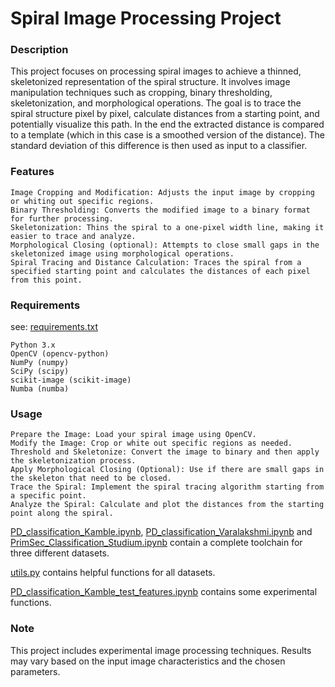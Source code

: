 # Spiral Image Processing Project
### Description

This project focuses on processing spiral images to achieve a thinned, skeletonized representation of the spiral structure. 
It involves image manipulation techniques such as cropping, binary thresholding, skeletonization, and morphological operations. 
The goal is to trace the spiral structure pixel by pixel, calculate distances from a starting point, and potentially visualize this path.
In the end the extracted distance is compared to a template (which in this case is a smoothed version of the distance).
The standard deviation of this difference is then used as input to a classifier.

### Features

    Image Cropping and Modification: Adjusts the input image by cropping or whiting out specific regions.
    Binary Thresholding: Converts the modified image to a binary format for further processing.
    Skeletonization: Thins the spiral to a one-pixel width line, making it easier to trace and analyze.
    Morphological Closing (optional): Attempts to close small gaps in the skeletonized image using morphological operations.
    Spiral Tracing and Distance Calculation: Traces the spiral from a specified starting point and calculates the distances of each pixel from this point.

### Requirements
see: [requirements.txt](requirements.txt)

    Python 3.x
    OpenCV (opencv-python)
    NumPy (numpy)
    SciPy (scipy)
    scikit-image (scikit-image)
    Numba (numba)

### Usage

    Prepare the Image: Load your spiral image using OpenCV.
    Modify the Image: Crop or white out specific regions as needed.
    Threshold and Skeletonize: Convert the image to binary and then apply the skeletonization process.
    Apply Morphological Closing (Optional): Use if there are small gaps in the skeleton that need to be closed.
    Trace the Spiral: Implement the spiral tracing algorithm starting from a specific point.
    Analyze the Spiral: Calculate and plot the distances from the starting point along the spiral.

[PD_classification_Kamble.ipynb](PD_classification_Kamble.ipynb), [PD_classification_Varalakshmi.ipynb](PD_classification_Varalakshmi.ipynb) and [PrimSec_Classification_Studium.ipynb](PrimSec_Classification_Studium.ipynb) contain a complete toolchain for three different datasets.

[utils.py](utils.py) contains helpful functions for all datasets.

[PD_classification_Kamble_test_features.ipynb](PD_classification_Kamble_test_features.ipynb) contains some experimental functions.

### Note

This project includes experimental image processing techniques. Results may vary based on the input image characteristics and the chosen parameters.
